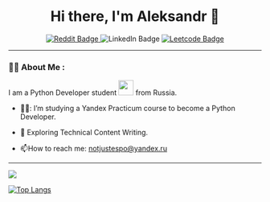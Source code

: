 <h1 align='center'>Hi there, I'm Aleksandr 👋</h1>
<div id="badges" align='center'>
  <a href='https://www.reddit.com/user/NJ_Espo'>
  <img src="https://img.shields.io/badge/Reddit-orange?style=for-the-badge&logo=reddit&logoColor=white" alt="Reddit Badge"/>
  </a>
  <img src="https://img.shields.io/badge/Linkedin-blue?style=for-the-badge&logo=linkedin&logoColor=white" alt="LinkedIn Badge"/>
  <a href='https://leetcode.com/NotJustEspo/'>
  <img src="https://img.shields.io/badge/Leetcode-black?style=for-the-badge&logo=leetcode&logoColor=white" alt="Leetcode Badge"/>
  </a>
</div>
<div id="badges" align="center">
  <img src="https://komarev.com/ghpvc/?username=your-github-NotJustEspo&style=flat-square&color=blue" alt=""/>
</div>

-----

### :man_technologist: About Me : 
I am a Python Developer student <img src="https://media.giphy.com/media/WUlplcMpOCEmTGBtBW/giphy.gif" width="30"> from Russia.
- 🧑‍🎓: I’m studying a Yandex Practicum course to become a Python Developer.

- :seedling: Exploring Technical Content Writing.

- :mailbox:How to reach me: notjustespo@yandex.ru

-----

![](https://github-profile-summary-cards.vercel.app/api/cards/stats?username=NotJustEspo&theme=solarized_dark)

[![Top Langs](https://github-readme-stats.vercel.app/api/top-langs/?username=NotJustEspo&layout=compact)](https://github.com/anuraghazra/github-readme-stats)

<!---
NotJustEspo/NotJustEspo is a ✨ special ✨ repository because its `README.md` (this file) appears on your GitHub profile.
You can click the Preview link to take a look at your changes.
--->
